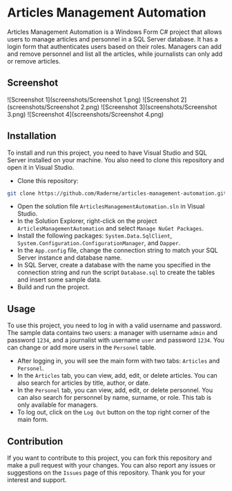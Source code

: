 # Articles Management Automation

Articles Management Automation is a Windows Form C# project that allows users to manage articles and personnel in a SQL Server database. It has a login form that authenticates users based on their roles. Managers can add and remove personnel and list all the articles, while journalists can only add or remove articles.

## Screenshot
![Screenshot 1](screenshots/Screenshot 1.png)
![Screenshot 2](screenshots/Screenshot 2.png)
![Screenshot 3](screenshots/Screenshot 3.png)
![Screenshot 4](screenshots/Screenshot 4.png)

## Installation

To install and run this project, you need to have Visual Studio and SQL Server installed on your machine. You also need to clone this repository and open it in Visual Studio.

- Clone this repository:

```bash
git clone https://github.com/Raderne/articles-management-automation.git
```

- Open the solution file `ArticlesManagementAutomation.sln` in Visual Studio.
- In the Solution Explorer, right-click on the project `ArticlesManagementAutomation` and select `Manage NuGet Packages`.
- Install the following packages: `System.Data.SqlClient`, `System.Configuration.ConfigurationManager`, and `Dapper`.
- In the `App.config` file, change the connection string to match your SQL Server instance and database name.
- In SQL Server, create a database with the name you specified in the connection string and run the script `Database.sql` to create the tables and insert some sample data.
- Build and run the project.

## Usage

To use this project, you need to log in with a valid username and password. The sample data contains two users: a manager with username `admin` and password `1234`, and a journalist with username `user` and password `1234`. You can change or add more users in the `Personel` table.

- After logging in, you will see the main form with two tabs: `Articles` and `Personel`.
- In the `Articles` tab, you can view, add, edit, or delete articles. You can also search for articles by title, author, or date.
- In the `Personel` tab, you can view, add, edit, or delete personnel. You can also search for personnel by name, surname, or role. This tab is only available for managers.
- To log out, click on the `Log Out` button on the top right corner of the main form.

## Contribution

If you want to contribute to this project, you can fork this repository and make a pull request with your changes. You can also report any issues or suggestions on the `Issues` page of this repository. Thank you for your interest and support.
